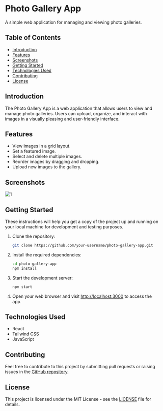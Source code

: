 # Photo Gallery App

A simple web application for managing and viewing photo galleries.

## Table of Contents

- [Introduction](#introduction)
- [Features](#features)
- [Screenshots](#screenshots)
- [Getting Started](#getting-started)
- [Technologies Used](#technologies-used)
- [Contributing](#contributing)
- [License](#license)

## Introduction

The Photo Gallery App is a web application that allows users to view and manage photo galleries. Users can upload, organize, and interact with images in a visually pleasing and user-friendly interface.

## Features

- View images in a grid layout.
- Set a featured image.
- Select and delete multiple images.
- Reorder images by dragging and dropping.
- Upload new images to the gallery.

## Screenshots

![1](https://github.com/jayeeed/Ollyo-Gallery/assets/137998593/2e4e1263-a247-4de3-a065-5371aacaf1a4)


## Getting Started

These instructions will help you get a copy of the project up and running on your local machine for development and testing purposes.

1. Clone the repository:

   ```bash
   git clone https://github.com/your-username/photo-gallery-app.git
   ```

2. Install the required dependencies:

   ```bash
   cd photo-gallery-app
   npm install
   ```

3. Start the development server:

   ```bash
   npm start
   ```

4. Open your web browser and visit [http://localhost:3000](http://localhost:3000) to access the app.


## Technologies Used

- React
- Tailwind CSS
- JavaScript

## Contributing

Feel free to contribute to this project by submitting pull requests or raising issues in the [GitHub repository](https://github.com/jayeeed/Ollyo-Gallery).

## License

This project is licensed under the MIT License - see the [LICENSE](LICENSE) file for details.
